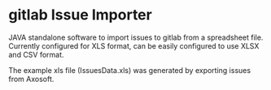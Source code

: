 # gitlab Issue Importer

JAVA standalone software to import issues to gitlab from a spreadsheet file.
Currently configured for XLS format, can be easily configured to use XLSX and CSV format.

The example xls file (IssuesData.xls) was generated by exporting issues from Axosoft. 